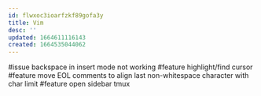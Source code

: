 ```yaml
---
id: flwxoc3ioarfzkf89gofa3y
title: Vim
desc: ''
updated: 1664611116143
created: 1664535044062
---
```

#issue backspace in insert mode not working
#feature highlight/find cursor
#feature move EOL comments to align last non-whitespace character with char limit
#feature open sidebar tmux